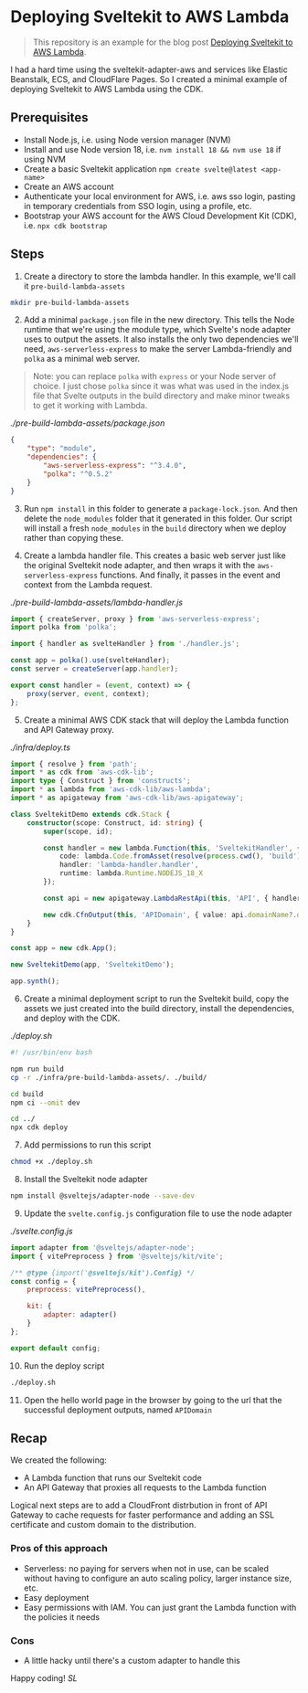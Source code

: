 # Deploying Sveltekit to AWS Lambda

> This repository is an example for the blog post [Deploying Sveltekit to AWS Lambda](https://www.sean-lawrence.com/deploying-sveltekit-to-aws-lambda/).

I had a hard time using the sveltekit-adapter-aws and services like Elastic Beanstalk, ECS, and CloudFlare Pages. So I created a minimal example of deploying Sveltekit to AWS Lambda using the CDK.

## Prerequisites

- Install Node.js, i.e. using Node version manager (NVM)
- Install and use Node version 18, i.e. `nvm install 18 && nvm use 18` if using NVM
- Create a basic Sveltekit application `npm create svelte@latest <app-name>`
- Create an AWS account
- Authenticate your local environment for AWS, i.e. aws sso login, pasting in temporary credentials from SSO login, using a profile, etc.
- Bootstrap your AWS account for the AWS Cloud Development Kit (CDK), i.e. `npx cdk bootstrap`

## Steps

1. Create a directory to store the lambda handler. In this example, we'll call it `pre-build-lambda-assets`

```sh
mkdir pre-build-lambda-assets
```

2. Add a minimal `package.json` file in the new directory. This tells the Node runtime that we're using the module type, which Svelte's node adapter uses to output the assets. It also installs the only two dependencies we'll need, `aws-serverless-express` to make the server Lambda-friendly and `polka` as a minimal web server.

> Note: you can replace `polka` with `express` or your Node server of choice. I just chose `polka` since it was what was used in the index.js file that Svelte outputs in the build directory and make minor tweaks to get it working with Lambda.

_./pre-build-lambda-assets/package.json_

```json
{
	"type": "module",
	"dependencies": {
		"aws-serverless-express": "^3.4.0",
		"polka": "^0.5.2"
	}
}
```

3. Run `npm install` in this folder to generate a `package-lock.json`. And then delete the `node_modules` folder that it generated in this folder. Our script will install a fresh `node_modules` in the `build` directory when we deploy rather than copying these.

4. Create a lambda handler file. This creates a basic web server just like the original Sveltekit node adapter, and then wraps it with the `aws-serverless-express` functions. And finally, it passes in the event and context from the Lambda request.

_./pre-build-lambda-assets/lambda-handler.js_

```javascript
import { createServer, proxy } from 'aws-serverless-express';
import polka from 'polka';

import { handler as svelteHandler } from './handler.js';

const app = polka().use(svelteHandler);
const server = createServer(app.handler);

export const handler = (event, context) => {
	proxy(server, event, context);
};
```

5. Create a minimal AWS CDK stack that will deploy the Lambda function and API Gateway proxy.

_./infra/deploy.ts_

```typescript
import { resolve } from 'path';
import * as cdk from 'aws-cdk-lib';
import type { Construct } from 'constructs';
import * as lambda from 'aws-cdk-lib/aws-lambda';
import * as apigateway from 'aws-cdk-lib/aws-apigateway';

class SveltekitDemo extends cdk.Stack {
	constructor(scope: Construct, id: string) {
		super(scope, id);

		const handler = new lambda.Function(this, 'SveltekitHandler', {
			code: lambda.Code.fromAsset(resolve(process.cwd(), 'build')),
			handler: 'lambda-handler.handler',
			runtime: lambda.Runtime.NODEJS_18_X
		});

		const api = new apigateway.LambdaRestApi(this, 'API', { handler });

		new cdk.CfnOutput(this, 'APIDomain', { value: api.domainName?.domainName || '' });
	}
}

const app = new cdk.App();

new SveltekitDemo(app, 'SveltekitDemo');

app.synth();
```

6. Create a minimal deployment script to run the Sveltekit build, copy the assets we just created into the build directory, install the dependencies, and deploy with the CDK.

_./deploy.sh_

```sh
#! /usr/bin/env bash

npm run build
cp -r ./infra/pre-build-lambda-assets/. ./build/

cd build
npm ci --omit dev

cd ../
npx cdk deploy
```

7. Add permissions to run this script

```sh
chmod +x ./deploy.sh
```

8. Install the Sveltekit node adapter

```sh
npm install @sveltejs/adapter-node --save-dev
```

9. Update the `svelte.config.js` configuration file to use the node adapter

_./svelte.config.js_

```javascript
import adapter from '@sveltejs/adapter-node';
import { vitePreprocess } from '@sveltejs/kit/vite';

/** @type {import('@sveltejs/kit').Config} */
const config = {
	preprocess: vitePreprocess(),

	kit: {
		adapter: adapter()
	}
};

export default config;
```

10.  Run the deploy script

```sh
./deploy.sh
```

11. Open the hello world page in the browser by going to the url that the successful deployment outputs, named `APIDomain`

## Recap

We created the following:

- A Lambda function that runs our Sveltekit code
- An API Gateway that proxies all requests to the Lambda function

Logical next steps are to add a CloudFront distrbution in front of API Gateway to cache requests for faster performance and adding an SSL certificate and custom domain to the distribution.

### Pros of this approach

- Serverless: no paying for servers when not in use, can be scaled without having to configure an auto scaling policy, larger instance size, etc.
- Easy deployment
- Easy permissions with IAM. You can just grant the Lambda function with the policies it needs

### Cons

- A little hacky until there's a custom adapter to handle this

Happy coding! _SL_
